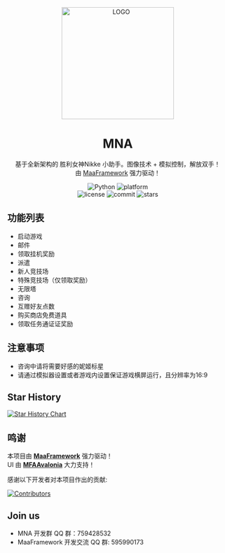 <!-- markdownlint-disable MD033 MD041 -->
<div align="center">

<img alt="LOGO" src="https://raw.githubusercontent.com/MAA-Nikke/MNA/refs/heads/main/logo.png" width="256" height="256" />

# MNA

基于全新架构的 胜利女神Nikke 小助手。图像技术 + 模拟控制，解放双手！  
由 [MaaFramework](https://github.com/MaaXYZ/MaaFramework) 强力驱动！

</div>

<p align="center">
  <img alt="Python" src="https://img.shields.io/badge/Python-3776AB?logo=python&logoColor=white">
  <img alt="platform" src="https://img.shields.io/badge/platform-Windows%20%7C%20Linux%20%7C%20macOS-blueviolet">
  <br>
  <img alt="license" src="https://img.shields.io/github/license/MAA-Nikke/MNA">
  <img alt="commit" src="https://img.shields.io/github/commit-activity/m/MAA-Nikke/MNA">
  <img alt="stars" src="https://img.shields.io/github/stars/MAA-Nikke/MNA?style=social">
  <!--
  <a href="https://mirrorchyan.com/zh/projects?rid=MNA" target="_blank"><img alt="mirrorc" src="https://img.shields.io/badge/Mirror%E9%85%B1-%239af3f6?logo=countingworkspro&logoColor=4f46e5"></a>
  -->
</p>

<!--
<div align="center">

[English](./README_en.md) | [简体中文](./README.md)

</div>
 -->

## 功能列表

- 启动游戏
- 邮件
- 领取挂机奖励
- 派遣
- 新人竞技场
- 特殊竞技场（仅领取奖励）
- 无限塔
- 咨询
- 互赠好友点数
- 购买商店免费道具
- 领取任务通证证奖励

## 注意事项

- 咨询中请将需要好感的妮姬标星
- 请通过模拟器设置或者游戏内设置保证游戏横屏运行，且分辨率为16:9

<!--
## 使用说明

- [新手上路](./docs/zh_cn/manual/新手上路.md)(**使用前必看**)
- [功能介绍](./docs/zh_cn/manual/功能介绍.md)
- [MaaPiCli使用说明](./docs/zh_cn/manual/MaaPiCli.md)
- [连接设置](./docs/zh_cn/manual/连接设置.md)
- [常见问题](./docs/zh_cn/manual/常见问题.md)
- [Mirror酱使用说明](./docs/zh_cn/manual/Mirror酱.md)

## 开发相关

- [开发前须知](./docs/zh_cn/develop/开发前须知.md)
- [项目结构](./docs/zh_cn/develop/项目结构.md)
- [interface.json编写](./docs/zh_cn/develop/interface.json编写.md)
- [Pipeline编写](./docs/zh_cn/develop/Pipeline编写.md)
- [Custom编写](./docs/zh_cn/develop/Custom编写.md)
- [项目重构](./docs/zh_cn/develop/项目重构.md)
- [外服适配](./docs/zh_cn/develop/外服适配.md)
- [文档编写](./docs/zh_cn/develop/文档编写.md)

更多文档请前往 [MaaFramework](https://github.com/MaaXYZ/MaaFramework) 主仓库查看
 -->

## Star History

<a href="https://www.star-history.com/#MAA-Nikke/MNA&Date">
 <picture>
   <source media="(prefers-color-scheme: dark)" srcset="https://api.star-history.com/svg?repos=MAA-Nikke/MNA&type=Date&theme=dark" />
   <source media="(prefers-color-scheme: light)" srcset="https://api.star-history.com/svg?repos=MAA-Nikke/MNA&type=Date" />
   <img alt="Star History Chart" src="https://api.star-history.com/svg?repos=MAA-Nikke/MNA&type=Date" />
 </picture>
</a>

## 鸣谢

本项目由 **[MaaFramework](https://github.com/MaaXYZ/MaaFramework)** 强力驱动！  
UI 由 **[MFAAvalonia](https://github.com/SweetSmellFox/MFAAvalonia)** 大力支持！

感谢以下开发者对本项目作出的贡献:

[![Contributors](https://contrib.rocks/image?repo=MAA-Nikke/MNA&max=1000)](https://github.com/MAA-Nikke/MNA/graphs/contributors)

## Join us

- MNA 开发群 QQ 群：759428532
- MaaFramework 开发交流 QQ 群: 595990173
